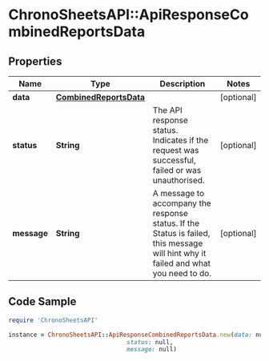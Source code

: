 # ChronoSheetsAPI::ApiResponseCombinedReportsData

## Properties

Name | Type | Description | Notes
------------ | ------------- | ------------- | -------------
**data** | [**CombinedReportsData**](CombinedReportsData.md) |  | [optional] 
**status** | **String** | The API response status. Indicates if the request was successful, failed or was unauthorised. | [optional] 
**message** | **String** | A message to accompany the response status.  If the Status is failed, this message will hint why it failed and what you need to do. | [optional] 

## Code Sample

```ruby
require 'ChronoSheetsAPI'

instance = ChronoSheetsAPI::ApiResponseCombinedReportsData.new(data: null,
                                 status: null,
                                 message: null)
```



